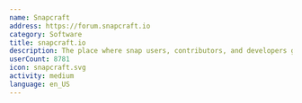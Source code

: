 ```yaml
---
name: Snapcraft
address: https://forum.snapcraft.io
category: Software
title: snapcraft.io
description: The place where snap users, contributors, and developers get together.
userCount: 8781
icon: snapcraft.svg
activity: medium
language: en_US
---
```

